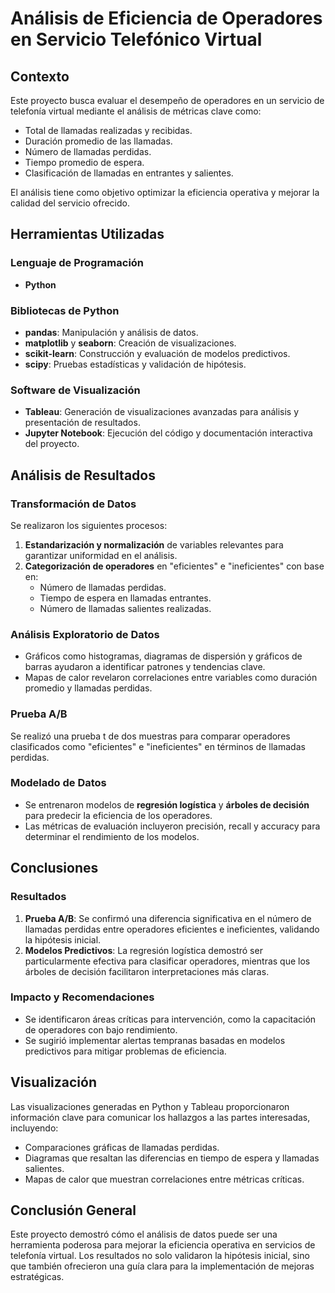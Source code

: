 # Análisis de Eficiencia de Operadores en Servicio Telefónico Virtual  

## Contexto  
Este proyecto busca evaluar el desempeño de operadores en un servicio de telefonía virtual mediante el análisis de métricas clave como:  
- Total de llamadas realizadas y recibidas.  
- Duración promedio de las llamadas.  
- Número de llamadas perdidas.  
- Tiempo promedio de espera.  
- Clasificación de llamadas en entrantes y salientes.  

El análisis tiene como objetivo optimizar la eficiencia operativa y mejorar la calidad del servicio ofrecido.  

## Herramientas Utilizadas  

### Lenguaje de Programación  
- **Python**  

### Bibliotecas de Python  
- **pandas**: Manipulación y análisis de datos.  
- **matplotlib** y **seaborn**: Creación de visualizaciones.  
- **scikit-learn**: Construcción y evaluación de modelos predictivos.  
- **scipy**: Pruebas estadísticas y validación de hipótesis.  

### Software de Visualización  
- **Tableau**: Generación de visualizaciones avanzadas para análisis y presentación de resultados.  
- **Jupyter Notebook**: Ejecución del código y documentación interactiva del proyecto.  

## Análisis de Resultados  

### Transformación de Datos  
Se realizaron los siguientes procesos:  
1. **Estandarización y normalización** de variables relevantes para garantizar uniformidad en el análisis.  
2. **Categorización de operadores** en "eficientes" e "ineficientes" con base en:  
   - Número de llamadas perdidas.  
   - Tiempo de espera en llamadas entrantes.  
   - Número de llamadas salientes realizadas.  

### Análisis Exploratorio de Datos  
- Gráficos como histogramas, diagramas de dispersión y gráficos de barras ayudaron a identificar patrones y tendencias clave.  
- Mapas de calor revelaron correlaciones entre variables como duración promedio y llamadas perdidas.  

### Prueba A/B  
Se realizó una prueba t de dos muestras para comparar operadores clasificados como "eficientes" e "ineficientes" en términos de llamadas perdidas.  

### Modelado de Datos  
- Se entrenaron modelos de **regresión logística** y **árboles de decisión** para predecir la eficiencia de los operadores.  
- Las métricas de evaluación incluyeron precisión, recall y accuracy para determinar el rendimiento de los modelos.  

## Conclusiones  

### Resultados  
1. **Prueba A/B**: Se confirmó una diferencia significativa en el número de llamadas perdidas entre operadores eficientes e ineficientes, validando la hipótesis inicial.  
2. **Modelos Predictivos**: La regresión logística demostró ser particularmente efectiva para clasificar operadores, mientras que los árboles de decisión facilitaron interpretaciones más claras.  

### Impacto y Recomendaciones  
- Se identificaron áreas críticas para intervención, como la capacitación de operadores con bajo rendimiento.  
- Se sugirió implementar alertas tempranas basadas en modelos predictivos para mitigar problemas de eficiencia.  

## Visualización  
Las visualizaciones generadas en Python y Tableau proporcionaron información clave para comunicar los hallazgos a las partes interesadas, incluyendo:  
- Comparaciones gráficas de llamadas perdidas.  
- Diagramas que resaltan las diferencias en tiempo de espera y llamadas salientes.  
- Mapas de calor que muestran correlaciones entre métricas críticas.  

## Conclusión General  
Este proyecto demostró cómo el análisis de datos puede ser una herramienta poderosa para mejorar la eficiencia operativa en servicios de telefonía virtual. Los resultados no solo validaron la hipótesis inicial, sino que también ofrecieron una guía clara para la implementación de mejoras estratégicas.  


